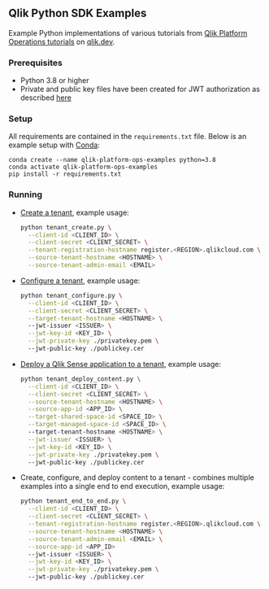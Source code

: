 ## Qlik Python SDK Examples

Example Python implementations of various tutorials from [Qlik Platform Operations tutorials](https://qlik.dev/tutorials#platform-operations) on [qlik.dev](http://qlik.dev).

### Prerequisites
* Python 3.8 or higher
* Private and public key files have been created for JWT authorization as described [here](https://qlik.dev/tutorials/create-signed-tokens-for-jwt-authorization)

### Setup
All requirements are contained in the `requirements.txt` file. Below is an example setup with [Conda](https://docs.conda.io/projects/conda/en/latest/index.html):

```
conda create --name qlik-platform-ops-examples python=3.8
conda activate qlik-platform-ops-examples
pip install -r requirements.txt
```

### Running

* [Create a tenant](https://qlik.dev/tutorials/create-a-tenant), example usage:
    ```bash
    python tenant_create.py \
      --client-id <CLIENT_ID> \
      --client-secret <CLIENT_SECRET> \
      --tenant-registration-hostname register.<REGION>.qlikcloud.com \
      --source-tenant-hostname <HOSTNAME> \
      --source-tenant-admin-email <EMAIL>
    ```

* [Configure a tenant](https://qlik.dev/tutorials/configure-a-tenant), example usage:
    ```bash
    python tenant_configure.py \
      --client-id <CLIENT_ID> \
      --client-secret <CLIENT_SECRET> \
      --target-tenant-hostname <HOSTNAME> \ 
      --jwt-issuer <ISSUER> \
      --jwt-key-id <KEY_ID> \
      --jwt-private-key ./privatekey.pem \ 
      --jwt-public-key ./publickey.cer
    ```

* [Deploy a Qlik Sense application to a tenant](https://qlik.dev/tutorials/deploy-a-qlik-sense-application-to-a-tenant), example usage:
    ```bash
    python tenant_deploy_content.py \
      --client-id <CLIENT_ID> \
      --client-secret <CLIENT_SECRET> \
      --source-tenant-hostname <HOSTNAME> \
      --source-app-id <APP_ID> \
      --target-shared-space-id <SPACE_ID> \
      --target-managed-space-id <SPACE_ID> \ 
      --target-tenant-hostname <HOSTNAME> \
      --jwt-issuer <ISSUER> \
      --jwt-key-id <KEY_ID> \
      --jwt-private-key ./privatekey.pem \ 
      --jwt-public-key ./publickey.cer
    ```

* Create, configure, and deploy content to a tenant - combines multiple examples into a single end to end execution, example usage:
    ```bash
    python tenant_end_to_end.py \
      --client-id <CLIENT_ID> \
      --client-secret <CLIENT_SECRET> \
      --tenant-registration-hostname register.<REGION>.qlikcloud.com \
      --source-tenant-hostname <HOSTNAME> \
      --source-tenant-admin-email <EMAIL> \
      --source-app-id <APP_ID> 
      --jwt-issuer <ISSUER> \
      --jwt-key-id <KEY_ID> \
      --jwt-private-key ./privatekey.pem \ 
      --jwt-public-key ./publickey.cer
    ```
